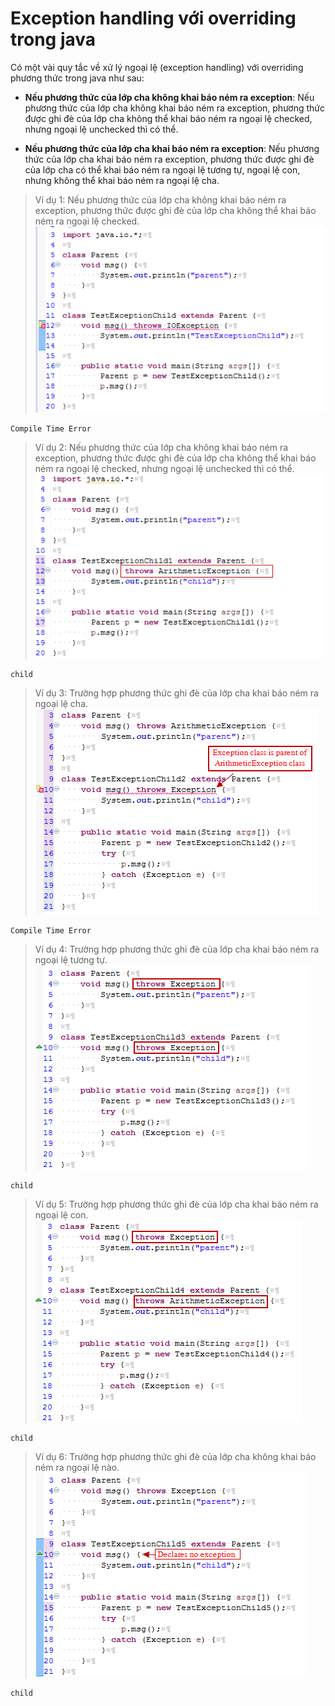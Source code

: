 # Exception handling với overriding trong java

Có một vài quy tắc về xử lý ngoại lệ (exception handling) với overriding phương thức trong java như sau:

- **Nếu phương thức của lớp cha không khai báo ném ra exception**: Nếu phương thức của lớp cha không khai báo ném ra exception, phương thức được ghi đè của lớp cha không thể khai báo ném ra ngoại lệ checked, nhưng ngoại lệ unchecked thì có thể.

- **Nếu phương thức của lớp cha khai báo ném ra exception**: Nếu phương thức của lớp cha khai báo ném ra exception, phương thức được ghi đè của lớp cha có thể khai báo ném ra ngoại lệ tương tự, ngoại lệ con, nhưng không thể khai báo ném ra ngoại lệ cha.

> Ví dụ 1: Nếu phương thức của lớp cha không khai báo ném ra exception, phương thức được ghi đè của lớp cha không thể khai báo ném ra ngoại lệ checked.
![image-1](./image/xu-ly-ngoai-le-voi-overriding-phuong-thuc-1.png)
```
Compile Time Error
```

> Ví dụ 2: Nếu phương thức của lớp cha không khai báo ném ra exception, phương thức được ghi đè của lớp cha không thể khai báo ném ra ngoại lệ checked, nhưng ngoại lệ unchecked thì có thể.
![image-2](./image/xu-ly-ngoai-le-voi-overriding-phuong-thuc-2.png)
```
child
```

> Ví dụ 3: Trường hợp phương thức ghi đè của lớp cha khai báo ném ra ngoại lệ cha.
![image-3](./image/xu-ly-ngoai-le-voi-overriding-phuong-thuc-3.png)
```
Compile Time Error
```

> Ví dụ 4: Trường hợp phương thức ghi đè của lớp cha khai báo ném ra ngoại lệ tương tự.
![image-4](./image/xu-ly-ngoai-le-voi-overriding-phuong-thuc-4.png)
```
child
```

> Ví dụ 5: Trường hợp phương thức ghi đè của lớp cha khai báo ném ra ngoại lệ con.
![image-5](./image/xu-ly-ngoai-le-voi-overriding-phuong-thuc-5.png)
```
child
```

> Ví dụ 6: Trường hợp phương thức ghi đè của lớp cha không khai báo ném ra ngoại lệ nào.
![image-6](./image/xu-ly-ngoai-le-voi-overriding-phuong-thuc-6.png)
```
child
```